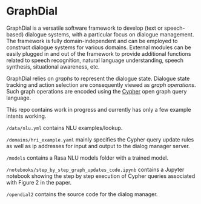 # GraphDial

GraphDial is a versatile software framework to develop (text or speech-based) dialogue systems, with a particular focus on dialogue management. The framework is fully domain-independent and can be employed to construct dialogue systems for various domains. External modules can be easily plugged in and out of the framework to provide additional functions related to speech recognition, natural language understanding, speech synthesis, situational awareness, etc. 

GraphDial relies on *graphs* to represent the dialogue state. Dialogue state tracking and action selection are consequently viewed as *graph operations*.  Such graph operations are encoded using the [Cypher](https://docs.memgraph.com/cypher-manual) open graph query language.

This repo contains work in progress and currently has only a few example intents working.

`/data/nlu.yml` contains NLU examples/lookup.

`/domains/hri_example.yaml` mainly specifies the Cypher query update rules as well as ip addresses for input and output to the dialog manager server.

`/models` contains a Rasa NLU models folder with a trained model.

`/notebooks/step_by_step_graph_updates_code.ipynb` contains a Jupyter notebook showing the step by step execution of Cypher queries associated with Figure 2 in the paper.

`/opendial2` contains the source code for the dialog manager. 


